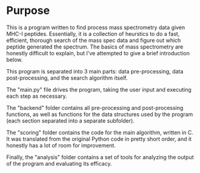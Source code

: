 # Purpose

This is a program written to find process mass spectrometry data given MHC-I peptides. Essentially, it is a collection of heurstics to do a fast, efficient, thorough search of the mass spec data and figure out which peptide generated the spectrum. The basics of mass spectrometry are honestly difficult to explain, but I've attempted to give a brief introduction below.

This program is separated into 3 main parts: data pre-processing, data post-processing, and the search algorithm itself. 

The "main.py" file drives the program, taking the user input and executing each step as necessary.

The "backend" folder contains all pre-processing and post-processing functions, as well as functions for the data structures used by the program (each section separated into a separate subfolder).

The "scoring" folder contains the code for the main algorithm, written in C. It was translated from the original Python code in pretty short order, and it honestly has a lot of room for improvement.

Finally, the "analysis" folder contains a set of tools for analyzing the output of the program and evaluating its efficacy.
